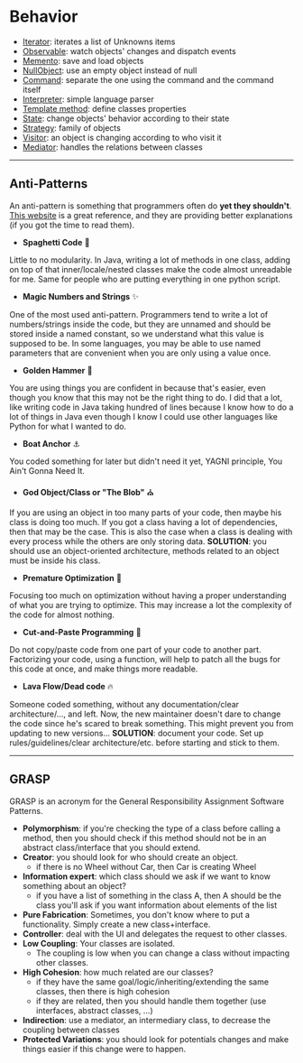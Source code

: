 # Behavior

* [Iterator](behavior/iterator.md): iterates a list of Unknowns items
* [Observable](behavior/observable.md): watch objects' changes and dispatch events
* [Memento](behavior/memento.md): save and load objects
* [NullObject](behavior/null-object.md): use an empty object instead of null
* [Command](behavior/command.md): separate the one using the command and the command itself
* [Interpreter](behavior/interpreter.md): simple language parser
* [Template method](behavior/template.md): define classes properties
* [State](behavior/state.md): change objects' behavior according to their state
* [Strategy](behavior/strategy.md): family of objects
* [Visitor](behavior/visitor.md): an object is changing according to who visit it
* [Mediator](behavior/mediator.md): handles the relations between classes

<hr class="sr">

## Anti-Patterns

An anti-pattern is something that programmers often do
**yet they shouldn't**. [This website](https://sourcemaking.com/antipatterns/software-development-antipatterns) is a great reference, and they are providing better explanations (if you got the time to read them).

* **Spaghetti Code** 🍝

Little to no modularity. In Java, writing a lot of methods in one class, adding on top of that inner/locale/nested classes make the code almost unreadable for me. Same for people who are putting everything in one python script.

* **Magic Numbers and Strings** ✨

One of the most used anti-pattern. Programmers tend to write a lot of numbers/strings inside the code, but they are unnamed and should be stored inside a named constant, so we understand what this value is supposed to be. In some languages, you may be able to use named parameters that are convenient when you are only using a value once.

* **Golden Hammer** 🔨

You are using things you are confident in because that's easier, even though you know that this may not be the right thing to do. I did that a lot, like writing code in Java taking hundred of lines because I know how to do a lot of things in Java even though I know I could use other languages like Python for what I wanted to do.

* **Boat Anchor** ⚓

You coded something for later but didn't need it yet, YAGNI principle, You Ain't Gonna Need It.

* **God Object/Class or "The Blob"** ⛪

If you are using an object in too many parts of your code, then maybe his class is doing too much. If you got a class having a lot of dependencies, then that may be the case. This is also the case when a class is dealing with every process while the others are only storing data. **SOLUTION**: you should use an object-oriented architecture, methods related to an object must be inside his class.

* **Premature Optimization** 🐣

Focusing too much on optimization without having a proper understanding of what you are trying to optimize. This may increase a lot the complexity of the code for almost nothing.

* **Cut-and-Paste Programming** 📝

Do not copy/paste code from one part of your code to another part. Factorizing your code, using a function, will help to patch all the bugs for this code at once, and make things more readable.

* **Lava Flow/Dead code** 🔥

Someone coded something, without any documentation/clear architecture/..., and left. Now, the new maintainer doesn't dare to change the code since he's scared to break something. This might prevent you from updating to new versions... **SOLUTION**: document your code. Set up rules/guidelines/clear architecture/etc. before starting and stick to them.

<hr class="sl">

## GRASP

GRASP is an acronym for the General Responsibility Assignment Software Patterns.

* **Polymorphism**: if you're checking the type of a class before calling a method, then you should check if this method should not be in an abstract class/interface that you should extend.
* **Creator**: you should look for who should create an object.
  * if there is no Wheel without Car, then Car is creating Wheel
* **Information expert**: which class should we ask if we want to know something about an object?
  * if you have a list of something in the class A, then A should be the class you'll ask if you want information about elements of the list
* **Pure Fabrication**: Sometimes, you don't know where to put a functionality. Simply create a new class+interface.
* **Controller**: deal with the UI and delegates the request to other classes.
* **Low Coupling**: Your classes are isolated. 
  * The coupling is low when you can change a class without impacting other classes.
* **High Cohesion**: how much related are our classes?
  * if they have the same goal/logic/inheriting/extending the same classes, then there is high cohesion
  * if they are related, then you should handle them together (use interfaces, abstract classes, ...)
* **Indirection**: use a mediator, an intermediary class, to decrease the coupling between classes
* **Protected Variations**: you should look for potentials changes and make things easier if this change were to happen.